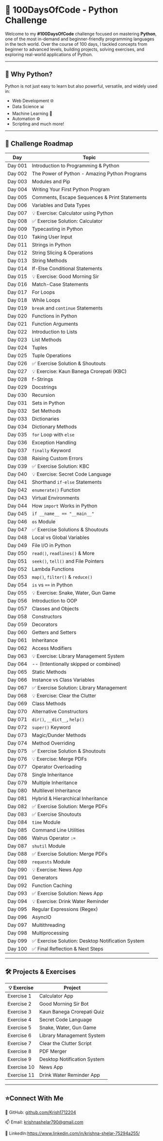# 🐍 100DaysOfCode - Python Challenge

Welcome to my **#100DaysOfCode** challenge focused on mastering **Python**, one of the most in-demand and beginner-friendly programming languages in the tech world. Over the course of 100 days, I tackled concepts from beginner to advanced levels, building projects, solving exercises, and exploring real-world applications of Python.

---

## 🚀 Why Python?
Python is not just easy to learn but also powerful, versatile, and widely used in:
- Web Development 🌐
- Data Science 📊
- Machine Learning 🤖
- Automation ⚙️
- Scripting and much more!

---

## 📅 Challenge Roadmap

| Day | Topic |
|-----|-------|
| Day 001 | Introduction to Programming & Python |
| Day 002 | The Power of Python - Amazing Python Programs |
| Day 003 | Modules and Pip |
| Day 004 | Writing Your First Python Program |
| Day 005 | Comments, Escape Sequences & Print Statements |
| Day 006 | Variables and Data Types |
| Day 007 | 💡 Exercise: Calculator using Python |
| Day 008 | ✅ Exercise Solution: Calculator |
| Day 009 | Typecasting in Python |
| Day 010 | Taking User Input |
| Day 011 | Strings in Python |
| Day 012 | String Slicing & Operations |
| Day 013 | String Methods |
| Day 014 | If-Else Conditional Statements |
| Day 015 | 💡 Exercise: Good Morning Sir |
| Day 016 | Match-Case Statements |
| Day 017 | For Loops |
| Day 018 | While Loops |
| Day 019 | `break` and `continue` Statements |
| Day 020 | Functions in Python |
| Day 021 | Function Arguments |
| Day 022 | Introduction to Lists |
| Day 023 | List Methods |
| Day 024 | Tuples |
| Day 025 | Tuple Operations |
| Day 026 | ✅ Exercise Solution & Shoutouts |
| Day 027 | 💡 Exercise: Kaun Banega Crorepati (KBC) |
| Day 028 | f-Strings |
| Day 029 | Docstrings |
| Day 030 | Recursion |
| Day 031 | Sets in Python |
| Day 032 | Set Methods |
| Day 033 | Dictionaries |
| Day 034 | Dictionary Methods |
| Day 035 | `for` Loop with `else` |
| Day 036 | Exception Handling |
| Day 037 | `finally` Keyword |
| Day 038 | Raising Custom Errors |
| Day 039 | ✅ Exercise Solution: KBC |
| Day 040 | 💡 Exercise: Secret Code Language |
| Day 041 | Shorthand `if-else` Statements |
| Day 042 | `enumerate()` Function |
| Day 043 | Virtual Environments |
| Day 044 | How `import` Works in Python |
| Day 045 | `if __name__ == "__main__"` |
| Day 046 | `os` Module |
| Day 047 | ✅ Exercise Solutions & Shoutouts |
| Day 048 | Local vs Global Variables |
| Day 049 | File I/O in Python |
| Day 050 | `read()`, `readlines()` & More |
| Day 051 | `seek()`, `tell()` and File Pointers |
| Day 052 | Lambda Functions |
| Day 053 | `map()`, `filter()` & `reduce()` |
| Day 054 | `is` vs `==` in Python |
| Day 055 | 💡 Exercise: Snake, Water, Gun Game |
| Day 056 | Introduction to OOP |
| Day 057 | Classes and Objects |
| Day 058 | Constructors |
| Day 059 | Decorators |
| Day 060 | Getters and Setters |
| Day 061 | Inheritance |
| Day 062 | Access Modifiers |
| Day 063 | 💡 Exercise: Library Management System |
| Day 064 | -- (Intentionally skipped or combined) |
| Day 065 | Static Methods |
| Day 066 | Instance vs Class Variables |
| Day 067 | ✅ Exercise Solution: Library Management |
| Day 068 | 💡 Exercise: Clear the Clutter |
| Day 069 | Class Methods |
| Day 070 | Alternative Constructors |
| Day 071 | `dir()`, `__dict__`, `help()` |
| Day 072 | `super()` Keyword |
| Day 073 | Magic/Dunder Methods |
| Day 074 | Method Overriding |
| Day 075 | ✅ Exercise Solution & Shoutouts |
| Day 076 | 💡 Exercise: Merge PDFs |
| Day 077 | Operator Overloading |
| Day 078 | Single Inheritance |
| Day 079 | Multiple Inheritance |
| Day 080 | Multilevel Inheritance |
| Day 081 | Hybrid & Hierarchical Inheritance |
| Day 082 | ✅ Exercise Solution: Merge PDFs |
| Day 083 | ✅ Exercise Shoutouts |
| Day 084 | `time` Module |
| Day 085 | Command Line Utilities |
| Day 086 | Walrus Operator `:=` |
| Day 087 | `shutil` Module |
| Day 088 | ✅ Exercise Solution: Merge PDFs |
| Day 089 | `requests` Module |
| Day 090 | 💡 Exercise: News App |
| Day 091 | Generators |
| Day 092 | Function Caching |
| Day 093 | ✅ Exercise Solution: News App |
| Day 094 | 💡 Exercise: Drink Water Reminder |
| Day 095 | Regular Expressions (Regex) |
| Day 096 | AsyncIO |
| Day 097 | Multithreading |
| Day 098 | Multiprocessing |
| Day 099 | ✅ Exercise Solution: Desktop Notification System |
| Day 100 | ✅ Final Reflection & Next Steps |

---

## 🛠️ Projects & Exercises

| 💡 Exercise | Project |
|-------------|---------|
| Exercise 1 | Calculator App |
| Exercise 2 | Good Morning Sir Bot |
| Exercise 3 | Kaun Banega Crorepati Quiz |
| Exercise 4 | Secret Code Language |
| Exercise 5 | Snake, Water, Gun Game |
| Exercise 6 | Library Management System |
| Exercise 7 | Clear the Clutter Script |
| Exercise 8 | PDF Merger |
| Exercise 9 | Desktop Notification System |
| Exercise 10 | News App |
| Exercise 11 | Drink Water Reminder App |

---

## ⭐Connect With Me
🔗 GitHub: [github.com/Krish1712204](https://github.com/Krish1712204)

📫 Email: krishnashelar790@gmail.com

💼 LinkedIn:https://www.linkedin.com/in/krishna-shelar-75294a255/
